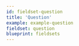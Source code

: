 ```yaml
---
id: fieldset-question
title: 'Question'
example: example-question
fieldset: question
blueprint: fieldsets
---
```

